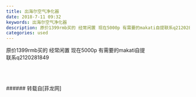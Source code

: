 ```yaml
---
title: 出海尔空气净化器
date: 2018-7-11 09:32
keywords: 出海尔空气净化器
description: 原价1399rmb买的 经常闲置 现在5000p 有需要的makati自提联系q2120281849
categories: used
---
```

<td class="t_f" id="postmessage_1500491">

原价1399rmb买的 经常闲置 现在5000p 有需要的makati自提<br/>
联系q2120281849<br/>
<img alt="" border="0" class="zoom" data-cf-modified-724fac25275083645cff6fb8-="" file="http://www.flw.ph/data/appbyme/upload/image/201807/11/QFf7YG8r3AIR.jpg" id="aimg_Nca06" lazyloadthumb="1" onclick="" onmouseover="" src="http://www.flw.ph/data/appbyme/upload/image/201807/11/QFf7YG8r3AIR.jpg"/><br/>
<br/>
<img alt="" border="0" class="zoom" data-cf-modified-724fac25275083645cff6fb8-="" file="http://www.flw.ph/data/appbyme/upload/image/201807/11/AagrePdpMfPw.jpg" id="aimg_YCPxz" lazyloadthumb="1" onclick="" onmouseover="" src="http://www.flw.ph/data/appbyme/upload/image/201807/11/AagrePdpMfPw.jpg"/><br/>
<br/>
<img alt="" border="0" class="zoom" data-cf-modified-724fac25275083645cff6fb8-="" file="http://www.flw.ph/data/appbyme/upload/image/201807/11/QjLmri37HTC8.jpg" id="aimg_kDJ3K" lazyloadthumb="1" onclick="" onmouseover="" src="http://www.flw.ph/data/appbyme/upload/image/201807/11/QjLmri37HTC8.jpg"/><br/>
<br/>
</td>
###### 转载自[菲龙网]